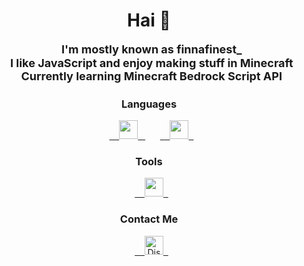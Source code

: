 <h1 align="center">Hai 👋</h1>

<h2 align="center" style="font-size: 18px; margin: 0; padding: 0; line-height: 1.2; border-bottom: none;">
  I'm mostly known as <strong>finnafinest_</strong><br>
  I like JavaScript and enjoy making stuff in Minecraft<br>
  Currently learning <strong>Minecraft Bedrock Script API</strong>
</h2>

<h3 align="center">Languages</h3>
<p align="center">
  <a href="https://developer.mozilla.org/en-US/docs/Web/JavaScript" target="_blank">
    <img src="https://cdn.jsdelivr.net/gh/devicons/devicon/icons/javascript/javascript-original.svg" height="30"/>
  </a>
  &nbsp;
  <a href="https://nodejs.org/en" target="_blank">
    <img src="https://cdn.jsdelivr.net/gh/devicons/devicon/icons/nodejs/nodejs-original.svg" height="30"/>
  </a>
</p>

<h3 align="center">Tools</h3>
<p align="center">
  <a href="https://code.visualstudio.com/" target="_blank">
    <img src="https://cdn.jsdelivr.net/gh/devicons/devicon/icons/vscode/vscode-original.svg" height="30"/>
  </a>
</p>

<h3 align="center">Contact Me</h3>
<p align="center">
  <a href="https://discord.com/users/YOUR_DISCORD_ID" target="_blank">
    <img src="https://cdn-icons-png.flaticon.com/512/2111/2111370.png" height="30" alt="Discord Icon"/>
  </a>
</p>
